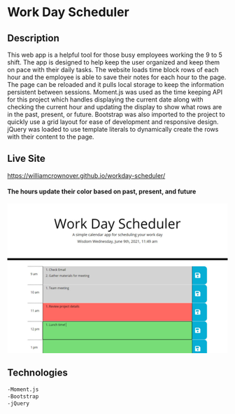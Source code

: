 # Work Day Scheduler

## Description

This web app is a helpful tool for those busy employees working the 9 to 5 shift. The app is designed to help keep the user organized and keep them on pace with their daily tasks. The website loads time block rows of each hour and the employee is able to save their notes for each hour to the page. The page can be reloaded and it pulls local storage to keep the information persistent between sessions. Moment.js was used as the time keeping API for this project which handles displaying the current date along with checking the current hour and updating the display to show what rows are in the past, present, or future. Bootstrap was also imported to the project to quickly use a grid layout for ease of development and responsive design. jQuery was loaded to use template literals to dynamically create the rows with their content to the page.

## Live Site

https://williamcrownover.github.io/workday-scheduler/ 

#### The hours update their color based on past, present, and future
![The work day schedular](./Assets/images/scheduleSample.jpg)

## Technologies
    -Moment.js
    -Bootstrap
    -jQuery